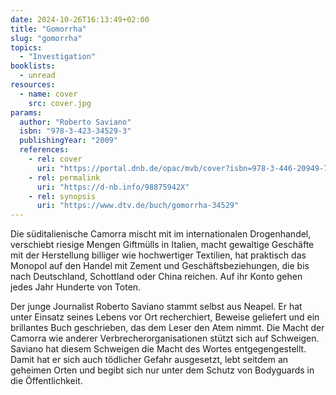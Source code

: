 ```yaml
---
date: 2024-10-26T16:13:49+02:00
title: "Gomorrha"
slug: "gomorrha"
topics:
  - "Investigation"
booklists:
  - unread
resources:
  - name: cover
    src: cover.jpg
params:
  author: "Roberto Saviano"
  isbn: "978-3-423-34529-3"
  publishingYear: "2009"
  references:
    - rel: cover
      uri: "https://portal.dnb.de/opac/mvb/cover?isbn=978-3-446-20949-7"
    - rel: permalink
      uri: "https://d-nb.info/98875942X"
    - rel: synopsis
      uri: "https://www.dtv.de/buch/gomorrha-34529"
---
```

Die süditalienische Camorra mischt mit im internationalen Drogenhandel, 
verschiebt riesige Mengen Giftmülls in Italien, macht gewaltige Geschäfte mit 
der Herstellung billiger wie hochwertiger Textilien, hat praktisch das Monopol 
auf den Handel mit Zement und Geschäftsbeziehungen, die bis nach Deutschland, 
Schottland oder China reichen. Auf ihr Konto gehen jedes Jahr Hunderte von 
Toten.

Der junge Journalist Roberto Saviano stammt selbst aus Neapel. Er hat unter 
Einsatz seines Lebens vor Ort recherchiert, Beweise geliefert und ein 
brillantes Buch geschrieben, das dem Leser den Atem nimmt. Die Macht der 
Camorra wie anderer Verbrecherorganisationen stützt sich auf Schweigen. 
Saviano hat diesem Schweigen die Macht des Wortes entgegengestellt. Damit hat 
er sich auch tödlicher Gefahr ausgesetzt, lebt seitdem an geheimen Orten und 
begibt sich nur unter dem Schutz von Bodyguards in die Öffentlichkeit.